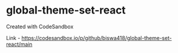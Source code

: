 # global-theme-set-react
Created with CodeSandbox

Link - https://codesandbox.io/p/github/biswa418/global-theme-set-react/main
